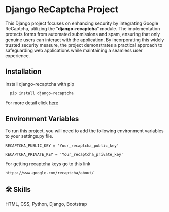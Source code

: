 
# Django ReCaptcha Project
This Django project focuses on enhancing security by integrating Google ReCaptcha, utilizing the "**django-recaptcha**" module. The implementation protects forms from automated submissions and spam, ensuring that only genuine users can interact with the application. By incorporating this widely trusted security measure, the project demonstrates a practical approach to safeguarding web applications while maintaining a seamless user experience.


## Installation

Install django-recaptcha with pip

```bash
  pip install django-recaptcha
```
For more detail click [here](https://pypi.org/project/django-recaptcha/)
## Environment Variables

To run this project, you will need to add the following environment variables to your settings.py file.

`RECAPTCHA_PUBLIC_KEY = 'Your_recaptcha_public_key'`

`RECAPTCHA_PRIVATE_KEY = 'Your_recaptcha_private_key'`


For getting recaptcha keys go to this link

`https://www.google.com/recaptcha/about/`


## 🛠 Skills
HTML, CSS, Python, Django, Bootstrap

